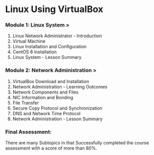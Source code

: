 # Linux Using VirtualBox

### Module 1: Linux System >
1. Linux Network Administrator - Introduction
2. Virtual Machine
3. Linux Installation and Configuration
4. CentOS 8 Installation
5. Linux System - Lesson Summary

### Module 2: Network Administration >

1. VirtualBox Download and Installation
2. Network Administration - Learning Outcomes
3. Network Components and Files
4. NIC Information and Bonding
5. File Transfer
6. Secure Copy Protocol and Synchronization
7. DNS and Network Time Protocol
8. Network Administration - Lesson Summary

### Final Assessment:
There are many Subtopics in that
Successfully completed the course assessment with a score of more than 80%.
